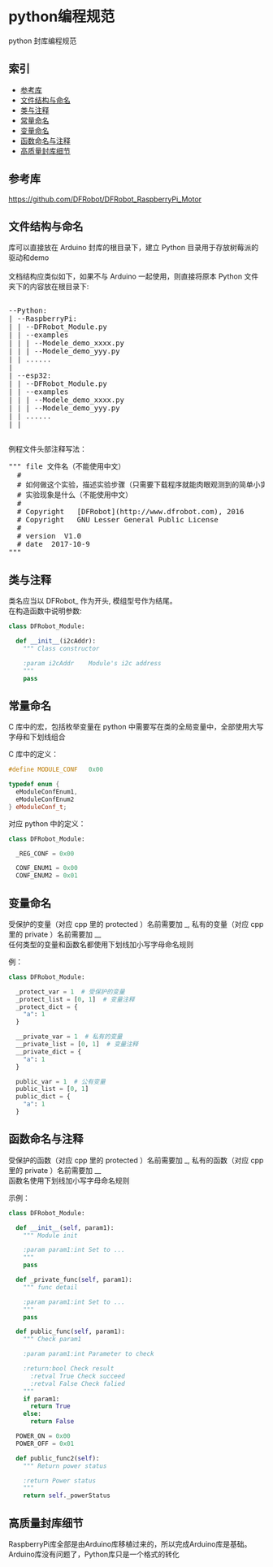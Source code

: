 # python编程规范

python 封库编程规范

## 索引

* [参考库](#参考库)
* [文件结构与命名](#文件结构与命名)
* [类与注释](#类与注释)
* [常量命名](#常量命名)
* [变量命名](#变量命名)
* [函数命名与注释](#函数命名与注释)
* [高质量封库细节](#高质量封库细节)

## 参考库

https://github.com/DFRobot/DFRobot_RaspberryPi_Motor <br>

## 文件结构与命名

库可以直接放在 Arduino 封库的根目录下，建立 Python 目录用于存放树莓派的驱动和demo <br>
 <br>
文档结构应类似如下，如果不与 Arduino 一起使用，则直接将原本 Python 文件夹下的内容放在根目录下: <br>
<pre>

--Python:
| --RaspberryPi:
| | --DFRobot_Module.py
| | --examples
| | | --Modele_demo_xxxx.py
| | | --Modele_demo_yyy.py
| | ......
|
| --esp32:
| | --DFRobot_Module.py
| | --examples
| | | --Modele_demo_xxxx.py
| | | --Modele_demo_yyy.py
| | ......
| |

</pre>

例程文件头部注释写法：<br>

<pre>
""" file 文件名（不能使用中文）
  #
  # 如何做这个实验，描述实验步骤（只需要下载程序就能肉眼观测到的简单小实验例如blink，这步可以不写）（不能使用中文）
  # 实验现象是什么（不能使用中文）
  #
  # Copyright   [DFRobot](http://www.dfrobot.com), 2016
  # Copyright   GNU Lesser General Public License
  #
  # version  V1.0
  # date  2017-10-9
"""
</pre>

## 类与注释

类名应当以 DFRobot_ 作为开头, 模组型号作为结尾。<br>
在构造函数中说明参数:

```py
class DFRobot_Module:

  def __init__(i2cAddr):
    """ Class constructor

    :param i2cAddr    Module's i2c address
    """
    pass

```

## 常量命名

C 库中的宏，包括枚举变量在 python 中需要写在类的全局变量中，全部使用大写字母和下划线组合

C 库中的定义：
```cpp
#define MODULE_CONF   0x00

typedef enum {
  eModuleConfEnum1,
  eModuleConfEnum2
} eModuleConf_t;
```

对应 python 中的定义：
```py
class DFRobot_Module:

  _REG_CONF = 0x00

  CONF_ENUM1 = 0x00
  CONF_ENUM2 = 0x01

```

## 变量命名

受保护的变量（对应 cpp 里的 protected ）名前需要加 _, 私有的变量（对应 cpp 里的 private ）名前需要加 __ <br>
任何类型的变量和函数名都使用下划线加小写字母命名规则 <br>

例：
```py
class DFRobot_Module:

  _protect_var = 1  # 受保护的变量
  _protect_list = [0, 1]  # 变量注释
  _protect_dict = {
    "a": 1
  }

  __private_var = 1  # 私有的变量
  __private_list = [0, 1]  # 变量注释
  __private_dict = {
    "a": 1
  }

  public_var = 1  # 公有变量
  public_list = [0, 1]
  public_dict = {
    "a": 1
  }

```

## 函数命名与注释

受保护的函数（对应 cpp 里的 protected ）名前需要加 _, 私有的函数（对应 cpp 里的 private ）名前需要加 __ <br>
函数名使用下划线加小写字母命名规则 <br>

示例：
```py
class DFRobot_Module:

  def __init__(self, param1):
    """ Module init

    :param param1:int Set to ...
    """
    pass

  def _private_func(self, param1):
    """ func detail

    :param param1:int Set to ...
    """
    pass

  def public_func(self, param1):
    """ Check param1

    :param param1:int Parameter to check

    :return:bool Check result
      :retval True Check succeed
      :retval False Check falied
    """
    if param1:
      return True
    else:
      return False

  POWER_ON = 0x00
  POWER_OFF = 0x01

  def public_func2(self):
    """ Return power status

    :return Power status
    """
    return self._powerStatus

```

## 高质量封库细节

RaspberryPi库全部是由Arduino库移植过来的，所以完成Arduino库是基础。Arduino库没有问题了，Python库只是一个格式的转化
